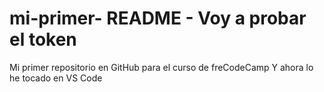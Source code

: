 # mi-primer- README - Voy a probar el token
Mi primer repositorio en GitHub para el curso de freCodeCamp
Y ahora lo he tocado en VS Code
